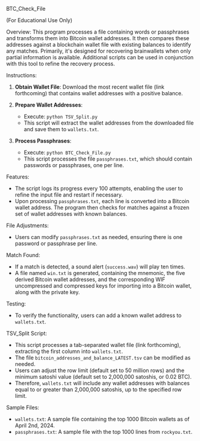 BTC_Check_File

(For Educational Use Only)

Overview:
This program processes a file containing words or passphrases and transforms them into Bitcoin wallet addresses. It then compares these addresses against a blockchain wallet file with existing balances to identify any matches. Primarily, it's designed for recovering brainwallets when only partial information is available. Additional scripts can be used in conjunction with this tool to refine the recovery process.

Instructions:

1. **Obtain Wallet File**: Download the most recent wallet file (link forthcoming) that contains wallet addresses with a positive balance.

2. **Prepare Wallet Addresses**:
   - Execute: `python TSV_Split.py`
   - This script will extract the wallet addresses from the downloaded file and save them to `wallets.txt`.

3. **Process Passphrases**:
   - Execute: `python BTC_Check_File.py`
   - This script processes the file `passphrases.txt`, which should contain passwords or passphrases, one per line.

Features:
- The script logs its progress every 100 attempts, enabling the user to refine the input file and restart if necessary.
- Upon processing `passphrases.txt`, each line is converted into a Bitcoin wallet address. The program then checks for matches against a frozen set of wallet addresses with known balances.

File Adjustments:
- Users can modify `passphrases.txt` as needed, ensuring there is one password or passphrase per line.

Match Found:
- If a match is detected, a sound alert (`success.wav`) will play ten times.
- A file named `win.txt` is generated, containing the mnemonic, the five derived Bitcoin wallet addresses, and the corresponding WIF uncompressed and compressed keys for importing into a Bitcoin wallet, along with the private key.

Testing:
- To verify the functionality, users can add a known wallet address to `wallets.txt`.

TSV_Split Script:
- This script processes a tab-separated wallet file (link forthcoming), extracting the first column into `wallets.txt`.
- The file `bitcoin_addresses_and_balance_LATEST.tsv` can be modified as needed.
- Users can adjust the row limit (default set to 50 million rows) and the minimum satoshi value (default set to 2,000,000 satoshis, or 0.02 BTC).
- Therefore, `wallets.txt` will include any wallet addresses with balances equal to or greater than 2,000,000 satoshis, up to the specified row limit.

Sample Files:
- `wallets.txt`: A sample file containing the top 1000 Bitcoin wallets as of April 2nd, 2024.
- `passphrases.txt`: A sample file with the top 1000 lines from `rockyou.txt`.
